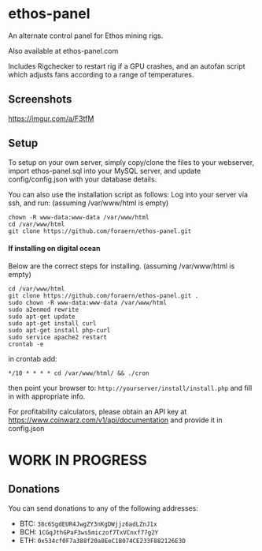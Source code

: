 # ethos-panel

An alternate control panel for Ethos mining rigs.

Also available at ethos-panel.com

Includes Rigchecker to restart rig if a GPU crashes, and an autofan script which adjusts fans according to a range of temperatures.

## Screenshots

https://imgur.com/a/F3tfM

## Setup

To setup on your own server, simply copy/clone the files to your webserver, import ethos-panel.sql into your MySQL server, and update config/config.json with your database details.

You can also use the installation script as follows:
Log into your server via ssh, and run:
(assuming /var/www/html is empty)

    chown -R www-data:www-data /var/www/html
    cd /var/www/html
    git clone https://github.com/foraern/ethos-panel.git


#### If installing on digital ocean

Below are the correct steps for installing.
(assuming /var/www/html is empty)

    cd /var/www/html
    git clone https://github.com/foraern/ethos-panel.git .
    sudo chown -R www-data:www-data /var/www/html
    sudo a2enmod rewrite 
    sudo apt-get update
    sudo apt-get install curl
    sudo apt-get install php-curl
    sudo service apache2 restart
    crontab -e 




in crontab add:

    */10 * * * * cd /var/www/html/ && ./cron

then point your browser to: `http://yourserver/install/install.php` and fill in with appropriate info.

For profitability calculators, please obtain an API key at https://www.coinwarz.com/v1/api/documentation and provide it in config.json

# WORK IN PROGRESS


## Donations

You can send donations to any of the following addresses:

* BTC: `38c6SgdEUR4JwgZY3nKgDWjjz6adLZnJ1x`
* BCH: `1CGqJthGPaF3ws5miczof7TxVCnxf77g2Y`
* ETH: `0x534cf0F7a388f20a8EeC1B074CE233F882126E3D`
